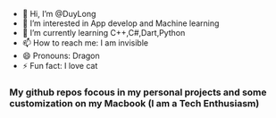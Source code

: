 - 👋 Hi, I’m @DuyLong
- 👀 I’m interested in App develop and Machine learning
- 🌱 I’m currently learning C++,C#,Dart,Python
- 📫 How to reach me: I am invisible
- 😄 Pronouns: Dragon
- ⚡ Fun fact: I love cat
### My github repos focous in my personal projects and some customization on my Macbook (I am a Tech Enthusiasm)
<!---
DuyLongCode/DuyLongCode is a ✨ special ✨ repository because its `README.md` (this file) appears on your GitHub profile.
You can click the Preview link to take a look at your changes.
--->
